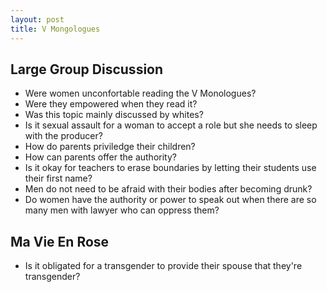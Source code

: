 ```yaml
---
layout: post
title: V Mongologues
---
```


## Large Group Discussion

- Were women unconfortable reading the V Monologues?
- Were they empowered when they read it?
- Was this topic mainly discussed by whites?
- Is it sexual assault for a woman to accept a role but she needs to sleep with the producer?
- How do parents priviledge their children?
- How can parents offer the authority?
- Is it okay for teachers to erase boundaries by letting their students use their first name?
- Men do not need to be afraid with their bodies after becoming drunk?
- Do women have the authority or power to speak out when there are so many men with lawyer who can oppress them?

## Ma Vie En Rose

- Is it obligated for a transgender to provide their spouse that they're transgender?
